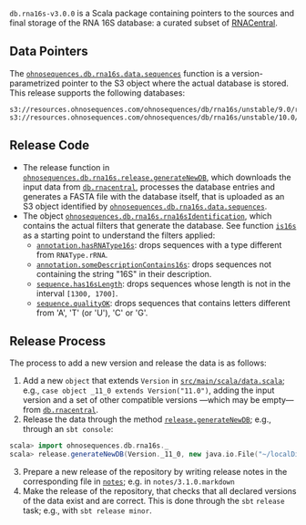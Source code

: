 `db.rna16s-v3.0.0` is a Scala package containing pointers to the sources and final storage of the RNA 16S database: a curated subset of [RNACentral][rnacentral].

## Data Pointers

The [`ohnosequences.db.rna16s.data.sequences`](https://github.com/ohnosequences/db.rna16s/blob/v3.0.0/src/main/scala/data.scala#L67-L72) function is a version-parametrized pointer to the S3 object where the actual database is stored. This release supports the following databases:

```
s3://resources.ohnosequences.com/ohnosequences/db/rna16s/unstable/9.0/rna16s.fa
s3://resources.ohnosequences.com/ohnosequences/db/rna16s/unstable/10.0/rna16s.fa
```

## Release Code

* The release function in [`ohnosequences.db.rna16s.release.generateNewDB`](https://github.com/ohnosequences/db.rna16s/blob/v3.0.0/src/main/scala/release.scala#L83-L115), which downloads the input data from [`db.rnacentral`][db.rnacentral], processes the database entries and generates a FASTA file with the database itself, that is uploaded as an S3 object identified by [`ohnosequences.db.rna16s.data.sequences`](https://github.com/ohnosequences/db.rna16s/blob/v3.0.0/src/main/scala/data.scala#L67-L72).
* The object [`ohnosequences.db.rna16s.rna16sIdentification`](https://github.com/ohnosequences/db.rna16s/blob/v3.0.0/src/main/scala/rna16sIdentification.scala), which contains the actual filters that generate the database. See function [`is16s`](https://github.com/ohnosequences/db.rna16s/blob/v3.0.0/src/main/scala/rna16sIdentification.scala#L7-L23) as a starting point to understand the filters applied:
  * [`annotation.hasRNAType16s`](https://github.com/ohnosequences/db.rna16s/blob/v3.0.0/src/main/scala/rna16sIdentification.scala#L110-116): drops sequences with a type different from `RNAType.rRNA`.
  * [`annotation.someDescriptionContains16s`](https://github.com/ohnosequences/db.rna16s/blob/v3.0.0/src/main/scala/rna16sIdentification.scala#L122-L130): drops sequences not containing the string "16S" in their description.
  * [`sequence.has16sLength`](https://github.com/ohnosequences/db.rna16s/blob/v3.0.0/src/main/scala/rna16sIdentification.scala#L77-L85): drops sequences whose length is not in the interval `[1300, 1700]`.
  * [`sequence.qualityOK`](https://github.com/ohnosequences/db.rna16s/blob/v3.0.0/src/main/scala/rna16sIdentification.scala#L95-L99): drops sequences that contains letters different from 'A', 'T' (or 'U'), 'C' or 'G'.

## Release Process

The process to add a new version and release the data is as follows:

1. Add a new `object` that extends `Version` in [`src/main/scala/data.scala`](https://github.com/ohnosequences/db.rna16s/blob/v3.0.0/src/main/scala/data.scala); e.g., `case object _11_0 extends Version("11.0")`, adding the input version and a set of other compatible versions —which may be empty— from [`db.rnacentral`][db.rnacentral].
2. Release the data through the method [`release.generateNewDB`](https://github.com/ohnosequences/db.rna16s/blob/v3.0.0/src/main/scala/release.scala#L83-L115); e.g., through an `sbt console`:
```scala
scala> import ohnosequences.db.rna16s._
scala> release.generateNewDB(Version._11_0, new java.io.File("~/localDir"))
```
3. Prepare a new release of the repository by writing release notes in the corresponding file in [`notes`](https://github.com/ohnosequences/db.rnacentral/tree/releases.0.13.0/notes); e.g. in `notes/3.1.0.markdown`
4. Make the release of the repository, that checks that all declared versions of the data exist and are correct. This is done through the `sbt` `release` task; e.g., with `sbt release minor`.

[rnacentral]: http://rnacentral.org/
[db.rnacentral]: https://github.com/ohnosequences/db.rnacentral
